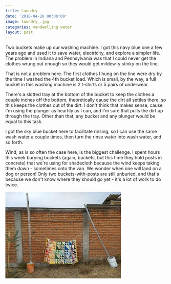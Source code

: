 ```yaml
---
title: Laundry
date: '2018-04-28 00:00:00'
image: laundry_.jpg
categories: vandwelling water
layout: post
---
```


Two buckets make up our washing machine. I got this navy blue one a few years ago and used it to save water, electricity, and explore a simpler life. The problem in Indiana and Pennsylvania was that I could never get the clothes wrung out enough so they would get mildew-y stinky on the line. 

That is not a problem here. The first clothes I hung on the line were dry by the time I washed the 4th bucket load. Which is small, by the way, a full bucket in this washing machine is 2 t-shirts or 5 pairs of underwear.

There's a slotted tray at the bottom of the bucket to keep the clothes a couple inches off the bottom, theoretically cause the dirt all settles there, so this keeps the clothes out of the dirt. I don't think that makes sense, cause I'm using the plunger as heartily as I can, and I'm sure that pulls the dirt up through the tray. Other than that, any bucket and any plunger would be equal to this task.

I got the sky blue bucket here to facilitate rinsing, so I can use the same wash water a couple times, then turn the rinse water into wash water, and so forth.

Wind, as is so often the case here, is the biggest challenge.
I spent hours this week burying buckets (again, buckets, but this time they hold posts in concrete) that we're using for shadecloth because the wind keeps taking them down - sometimes onto the van. We wonder when one will land on a dog or person! Only two buckets-with-posts are still unburied, and that's because we don't know where they should go yet - it's a lot of work to do twice.

[![](/images/laundry2_.jpg)](/images/laundry2.jpg)
